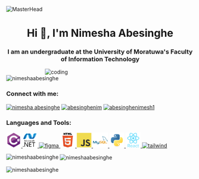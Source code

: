 ![MasterHead](https://images.unsplash.com/photo-1518770660439-4636190af475?ixlib=rb-4.0.3&q=80&fm=jpg&crop=entropy&cs=tinysrgb&fit=max)

<h1 align="center">Hi 👋, I'm Nimesha Abesinghe</h1>
<h3 align="center">I am an undergraduate at the University of Moratuwa's Faculty of Information Technology</h3>
<img align="right" alt="coding" width="400" src="https://www.google.com/imgres?q=animated%20girl%20coding%20gif&imgurl=https%3A%2F%2Fmedia.tenor.com%2FQVC1Nmb9TwUAAAAi%2Fcoding.gif&imgrefurl=https%3A%2F%2Ftenor.com%2Fview%2Fcoding-gif-4706460855862906629&docid=PYdXKvkzMMKiXM&tbnid=ZqmfwZqVmf77AM&vet=12ahUKEwir1aPYlqmIAxXHzjgGHVxyDlwQM3oECGoQAA..i&w=480&h=480&hcb=2&ved=2ahUKEwir1aPYlqmIAxXHzjgGHVxyDlwQM3oECGoQAA">

<p align="left"> <img src="https://komarev.com/ghpvc/?username=nimeshaabesinghe&label=Profile%20views&color=0e75b6&style=flat" alt="nimeshaabesinghe" /> </p>

<h3 align="left">Connect with me:</h3>
<p align="left">
<a href="https://linkedin.com/in/nimesha abesinghe" target="blank"><img align="center" src="https://raw.githubusercontent.com/rahuldkjain/github-profile-readme-generator/master/src/images/icons/Social/linked-in-alt.svg" alt="nimesha abesinghe" height="30" width="40" /></a>
<a href="https://medium.com/abesinghenim" target="blank"><img align="center" src="https://raw.githubusercontent.com/rahuldkjain/github-profile-readme-generator/master/src/images/icons/Social/medium.svg" alt="abesinghenim" height="30" width="40" /></a>
<a href="https://www.hackerrank.com/abesinghenimesh1" target="blank"><img align="center" src="https://raw.githubusercontent.com/rahuldkjain/github-profile-readme-generator/master/src/images/icons/Social/hackerrank.svg" alt="abesinghenimesh1" height="30" width="40" /></a>
</p>

<h3 align="left">Languages and Tools:</h3>
<p align="left"> <a href="https://www.w3schools.com/cs/" target="_blank" rel="noreferrer"> <img src="https://raw.githubusercontent.com/devicons/devicon/master/icons/csharp/csharp-original.svg" alt="csharp" width="40" height="40"/> </a> <a href="https://dotnet.microsoft.com/" target="_blank" rel="noreferrer"> <img src="https://raw.githubusercontent.com/devicons/devicon/master/icons/dot-net/dot-net-original-wordmark.svg" alt="dotnet" width="40" height="40"/> </a> <a href="https://www.figma.com/" target="_blank" rel="noreferrer"> <img src="https://www.vectorlogo.zone/logos/figma/figma-icon.svg" alt="figma" width="40" height="40"/> </a> <a href="https://www.w3.org/html/" target="_blank" rel="noreferrer"> <img src="https://raw.githubusercontent.com/devicons/devicon/master/icons/html5/html5-original-wordmark.svg" alt="html5" width="40" height="40"/> </a> <a href="https://developer.mozilla.org/en-US/docs/Web/JavaScript" target="_blank" rel="noreferrer"> <img src="https://raw.githubusercontent.com/devicons/devicon/master/icons/javascript/javascript-original.svg" alt="javascript" width="40" height="40"/> </a> <a href="https://www.mysql.com/" target="_blank" rel="noreferrer"> <img src="https://raw.githubusercontent.com/devicons/devicon/master/icons/mysql/mysql-original-wordmark.svg" alt="mysql" width="40" height="40"/> </a> <a href="https://www.python.org" target="_blank" rel="noreferrer"> <img src="https://raw.githubusercontent.com/devicons/devicon/master/icons/python/python-original.svg" alt="python" width="40" height="40"/> </a> <a href="https://reactjs.org/" target="_blank" rel="noreferrer"> <img src="https://raw.githubusercontent.com/devicons/devicon/master/icons/react/react-original-wordmark.svg" alt="react" width="40" height="40"/> </a> <a href="https://tailwindcss.com/" target="_blank" rel="noreferrer"> <img src="https://www.vectorlogo.zone/logos/tailwindcss/tailwindcss-icon.svg" alt="tailwind" width="40" height="40"/> </a> </p>

<p><img align="left" src="https://github-readme-stats.vercel.app/api/top-langs?username=nimeshaabesinghe&show_icons=true&locale=en&layout=compact" alt="nimeshaabesinghe" /></p>

<p>&nbsp;<img align="center" src="https://github-readme-stats.vercel.app/api?username=nimeshaabesinghe&show_icons=true&locale=en" alt="nimeshaabesinghe" /></p>

<p><img align="center" src="https://github-readme-streak-stats.herokuapp.com/?user=nimeshaabesinghe&" alt="nimeshaabesinghe" /></p>
